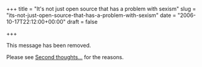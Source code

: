 +++
title = "It's not just open source that has a problem with sexism"
slug = "its-not-just-open-source-that-has-a-problem-with-sexism"
date = "2006-10-17T22:12:00+00:00"
draft = false

+++

This message has been removed.

Please see [Second thoughts...](http://www.bofh.org.uk/articles/2006/10/19/second-thoughts) for the reasons.
